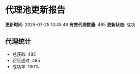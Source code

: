 # 代理池更新报告

**更新时间**: 2025-07-25 13:45:46
**有效代理数量**: 485
**更新状态**:  成功

## 代理统计
- 总获取: 485
- 验证通过: 485
- 成功率: 100%
